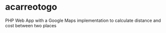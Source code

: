 # acarreotogo
PHP Web App with a Google Maps implementation to calculate distance and cost between two places
